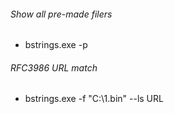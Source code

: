 ###### Show all pre-made filers
* bstrings.exe -p

###### RFC3986 URL match
* bstrings.exe -f "C:\1.bin" --ls URL
